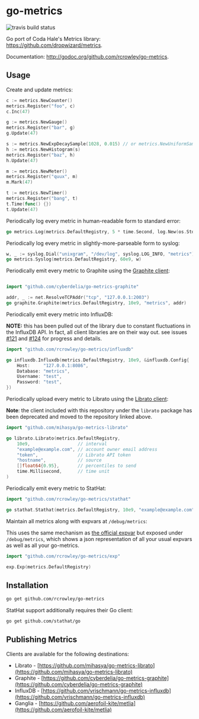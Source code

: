 go-metrics
==========

![travis build status](https://travis-ci.org/rcrowley/go-metrics.svg?branch=master)

Go port of Coda Hale's Metrics library: <https://github.com/dropwizard/metrics>.

Documentation: <http://godoc.org/github.com/rcrowley/go-metrics>.

Usage
-----

Create and update metrics:

```go
c := metrics.NewCounter()
metrics.Register("foo", c)
c.Inc(47)

g := metrics.NewGauge()
metrics.Register("bar", g)
g.Update(47)

s := metrics.NewExpDecaySample(1028, 0.015) // or metrics.NewUniformSample(1028)
h := metrics.NewHistogram(s)
metrics.Register("baz", h)
h.Update(47)

m := metrics.NewMeter()
metrics.Register("quux", m)
m.Mark(47)

t := metrics.NewTimer()
metrics.Register("bang", t)
t.Time(func() {})
t.Update(47)
```

Periodically log every metric in human-readable form to standard error:

```go
go metrics.Log(metrics.DefaultRegistry, 5 * time.Second, log.New(os.Stderr, "metrics: ", log.Lmicroseconds))
```

Periodically log every metric in slightly-more-parseable form to syslog:

```go
w, _ := syslog.Dial("unixgram", "/dev/log", syslog.LOG_INFO, "metrics")
go metrics.Syslog(metrics.DefaultRegistry, 60e9, w)
```

Periodically emit every metric to Graphite using the [Graphite client](https://github.com/cyberdelia/go-metrics-graphite):

```go

import "github.com/cyberdelia/go-metrics-graphite"

addr, _ := net.ResolveTCPAddr("tcp", "127.0.0.1:2003")
go graphite.Graphite(metrics.DefaultRegistry, 10e9, "metrics", addr)
```

Periodically emit every metric into InfluxDB:

**NOTE:** this has been pulled out of the library due to constant fluctuations
in the InfluxDB API. In fact, all client libraries are on their way out. see
issues [#121](https://github.com/rcrowley/go-metrics/issues/121) and
[#124](https://github.com/rcrowley/go-metrics/issues/124) for progress and details.

```go
import "github.com/rcrowley/go-metrics/influxdb"

go influxdb.Influxdb(metrics.DefaultRegistry, 10e9, &influxdb.Config{
    Host:     "127.0.0.1:8086",
    Database: "metrics",
    Username: "test",
    Password: "test",
})
```

Periodically upload every metric to Librato using the [Librato client](https://github.com/mihasya/go-metrics-librato):

**Note**: the client included with this repository under the `librato` package
has been deprecated and moved to the repository linked above.

```go
import "github.com/mihasya/go-metrics-librato"

go librato.Librato(metrics.DefaultRegistry,
    10e9,                  // interval
    "example@example.com", // account owner email address
    "token",               // Librato API token
    "hostname",            // source
    []float64{0.95},       // percentiles to send
    time.Millisecond,      // time unit
)
```

Periodically emit every metric to StatHat:

```go
import "github.com/rcrowley/go-metrics/stathat"

go stathat.Stathat(metrics.DefaultRegistry, 10e9, "example@example.com")
```

Maintain all metrics along with expvars at `/debug/metrics`:

This uses the same mechanism as [the official expvar](http://golang.org/pkg/expvar/)
but exposed under `/debug/metrics`, which shows a json representation of all your usual expvars
as well as all your go-metrics.


```go
import "github.com/rcrowley/go-metrics/exp"

exp.Exp(metrics.DefaultRegistry)
```

Installation
------------

```sh
go get github.com/rcrowley/go-metrics
```

StatHat support additionally requires their Go client:

```sh
go get github.com/stathat/go
```

Publishing Metrics
------------------

Clients are available for the following destinations:

* Librato - [https://github.com/mihasya/go-metrics-librato](https://github.com/mihasya/go-metrics-librato)
* Graphite - [https://github.com/cyberdelia/go-metrics-graphite](https://github.com/cyberdelia/go-metrics-graphite)
* InfluxDB - [https://github.com/vrischmann/go-metrics-influxdb](https://github.com/vrischmann/go-metrics-influxdb)
* Ganglia - [https://github.com/aerofoil-kite/metlia](https://github.com/aerofoil-kite/metlia)
